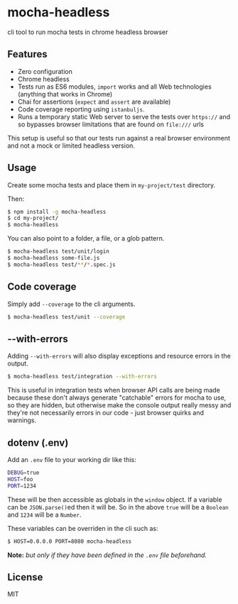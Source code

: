 # mocha-headless

cli tool to run mocha tests in chrome headless browser

## Features

- Zero configuration
- Chrome headless
- Tests run as ES6 modules, `import` works and all Web technologies (anything that works in Chrome)
- Chai for assertions (`expect` and `assert` are available)
- Code coverage reporting using `istanbuljs`.
- Runs a temporary static Web server to serve the tests over `https://` and so bypasses browser limitations that are found on `file:///` urls

This setup is useful so that our tests run against a real browser environment and not a mock or limited headless version.

## Usage

Create some mocha tests and place them in `my-project/test` directory.

Then:

```sh
$ npm install -g mocha-headless
$ cd my-project/
$ mocha-headless
```

You can also point to a folder, a file, or a glob pattern.

```sh
$ mocha-headless test/unit/login
$ mocha-headless some-file.js
$ mocha-headless test/**/*.spec.js
```

## Code coverage

Simply add `--coverage` to the cli arguments.

```sh
$ mocha-headless test/unit --coverage
```

## --with-errors

Adding `--with-errors` will also display exceptions and resource errors in the output.

```sh
$ mocha-headless test/integration --with-errors
```

This is useful in integration tests when browser API calls are being made because these don't always generate "catchable" errors for mocha to use, so they are hidden, but otherwise make the console output really messy and they're not necessarily errors in our code - just browser quirks and warnings.

## dotenv (.env)

Add an `.env` file to your working dir like this:

```sh
DEBUG=true
HOST=foo
PORT=1234
```

These will be then accessible as globals in the `window` object. If a variable can be `JSON.parse()`ed then it will be. So in the above `true` will be a `Boolean` and `1234` will be a `Number`.

These variables can be overriden in the cli such as:

```sh
$ HOST=0.0.0.0 PORT=8080 mocha-headless
```

**Note:** _but only if they have been defined in the `.env` file beforehand._

## License

MIT
